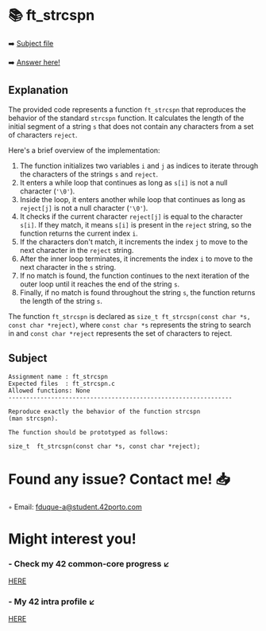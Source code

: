 # :books: ft_strcspn
:arrow_right: [Subject file](./subject.en.txt) 

:arrow_right: [Answer here!](./ft_strcspn.c)

## Explanation

The provided code represents a function `ft_strcspn` that reproduces the behavior of the standard `strcspn` function. It calculates the length of the initial segment of a string `s` that does not contain any characters from a set of characters `reject`.

Here's a brief overview of the implementation:

1. The function initializes two variables `i` and `j` as indices to iterate through the characters of the strings `s` and `reject`.
2. It enters a while loop that continues as long as `s[i]` is not a null character (`'\0'`).
3. Inside the loop, it enters another while loop that continues as long as `reject[j]` is not a null character (`'\0'`).
4. It checks if the current character `reject[j]` is equal to the character `s[i]`. If they match, it means `s[i]` is present in the `reject` string, so the function returns the current index `i`.
5. If the characters don't match, it increments the index `j` to move to the next character in the `reject` string.
6. After the inner loop terminates, it increments the index `i` to move to the next character in the `s` string.
7. If no match is found, the function continues to the next iteration of the outer loop until it reaches the end of the string `s`.
8. Finally, if no match is found throughout the string `s`, the function returns the length of the string `s`.

The function `ft_strcspn` is declared as `size_t ft_strcspn(const char *s, const char *reject)`, where `const char *s` represents the string to search in and `const char *reject` represents the set of characters to reject.

## Subject

```
Assignment name	: ft_strcspn
Expected files	: ft_strcspn.c
Allowed functions: None
---------------------------------------------------------------

Reproduce exactly the behavior of the function strcspn
(man strcspn).

The function should be prototyped as follows:

size_t	ft_strcspn(const char *s, const char *reject);
```

# Found any issue? Contact me! 📥

◦ Email: fduque-a@student.42porto.com

# Might interest you!

### - Check my 42 common-core progress ↙️

[HERE](https://github.com/fduquea/42cursus)

### - My 42 intra profile ↙️
[HERE](https://profile.intra.42.fr/users/fduque-a)